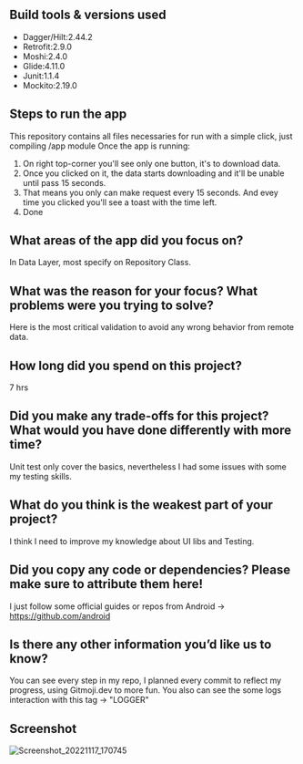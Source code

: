 ## Build tools & versions used

* Dagger/Hilt:2.44.2
* Retrofit:2.9.0
* Moshi:2.4.0
* Glide:4.11.0
* Junit:1.1.4
* Mockito:2.19.0

## Steps to run the app
This repository contains all files necessaries for run with a simple click, just compiling /app module
Once the app is running:
1) On right top-corner you'll see only one button, it's to download data.
2) Once you clicked on it, the data starts downloading and it'll be unable until pass 15 seconds.
3) That means you only can make request every 15 seconds. And evey time you clicked you'll see a toast with the time left.
4) Done

## What areas of the app did you focus on?
In Data Layer, most specify on Repository Class.

## What was the reason for your focus? What problems were you trying to solve?
Here is the most critical validation to avoid any wrong behavior from remote data.

## How long did you spend on this project?
7 hrs

## Did you make any trade-offs for this project? What would you have done differently with more time?
Unit test only cover the basics, nevertheless I had some issues with some my testing skills.

## What do you think is the weakest part of your project?
I think I need to improve my knowledge about UI libs and Testing.

## Did you copy any code or dependencies? Please make sure to attribute them here!
I just follow some official guides or repos from Android -> https://github.com/android

## Is there any other information you’d like us to know?
You can see every step in my repo, I planned every commit to reflect my progress, using Gitmoji.dev to more fun.
You also can see the some logs interaction with this tag -> "LOGGER"

## Screenshot

![Screenshot_20221117_170745](https://user-images.githubusercontent.com/18560308/202579670-9dcec362-aeb3-4b94-b100-ad6d509c8709.png)
